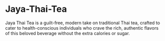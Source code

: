 # Jaya-Thai-Tea
Jaya Thai Tea is a guilt-free, modern take on traditional Thai tea, crafted to cater to health-conscious individuals who crave the rich, authentic flavors of this beloved beverage without the extra calories or sugar.
